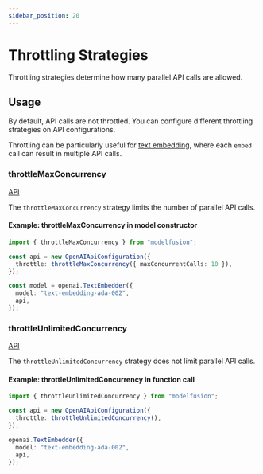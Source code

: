 ```yaml
---
sidebar_position: 20
---
```


# Throttling Strategies

Throttling strategies determine how many parallel API calls are allowed.

## Usage

By default, API calls are not throttled.
You can configure different throttling strategies on API configurations.

Throttling can be particularly useful for [text embedding](/guide/function/embed), where each `embed` call can result in multiple API calls.

### throttleMaxConcurrency

[API](/api/modules/#throttleMaxConcurrency)

The `throttleMaxConcurrency` strategy limits the number of parallel API calls.

#### Example: throttleMaxConcurrency in model constructor

```ts
import { throttleMaxConcurrency } from "modelfusion";

const api = new OpenAIApiConfiguration({
  throttle: throttleMaxConcurrency({ maxConcurrentCalls: 10 }),
});

const model = openai.TextEmbedder({
  model: "text-embedding-ada-002",
  api,
});
```

### throttleUnlimitedConcurrency

[API](/api/modules/#throttleUnlimitedConcurrency)

The `throttleUnlimitedConcurrency` strategy does not limit parallel API calls.

#### Example: throttleUnlimitedConcurrency in function call

```ts
import { throttleUnlimitedConcurrency } from "modelfusion";

const api = new OpenAIApiConfiguration({
  throttle: throttleUnlimitedConcurrency(),
});

openai.TextEmbedder({
  model: "text-embedding-ada-002",
  api,
});
```
